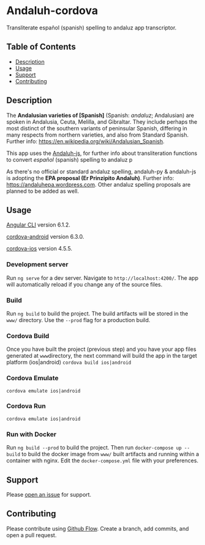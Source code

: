 # Andaluh-cordova

Transliterate español (spanish) spelling to andaluz app transcriptor.


## Table of Contents

- [Description](#description)
- [Usage](#usage)
- [Support](#support)
- [Contributing](#contributing)

## Description

The **Andalusian varieties of [Spanish]** (Spanish: *andaluz*; Andalusian) are spoken in Andalusia, Ceuta, Melilla, and Gibraltar. They include perhaps the most distinct of the southern variants of peninsular Spanish, differing in many respects from northern varieties, and also from Standard Spanish. Further info: https://en.wikipedia.org/wiki/Andalusian_Spanish.

This app uses the [Andaluh-js](https://github.com/andalugeeks/andaluh-js), for further info about transliteration functions to convert *español* (spanish) spelling to andaluz p

As there's no official or standard andaluz spelling, andaluh-py & andaluh-js is adopting the **EPA proposal (Er Prinzipito Andaluh)**. Further info: https://andaluhepa.wordpress.com. Other andaluz spelling proposals are planned to be added as well.

## Usage

[Angular CLI](https://github.com/angular/angular-cli) version 6.1.2.

[cordova-android](https://github.com/apache/cordova-android) version 6.3.0.

[cordova-ios](https://github.com/apache/cordova-ios) version 4.5.5.

### Development server

Run `ng serve` for a dev server. Navigate to `http://localhost:4200/`. The app will automatically reload if you change any of the source files.

### Build

Run `ng build` to build the project. The build artifacts will be stored in the `www/` directory. Use the `--prod` flag for a production build.

### Cordova Build
Once you have built the project (previous step) and you have your app files generated at `www`directory, the next command will build the app in the target platform (ios|android)
`cordova build ios|android`

### Cordova Emulate
`cordova emulate ios|android`

### Cordova Run
`cordova emulate ios|android`

### Run with Docker

Run `ng build --prod` to build the project. Then run `docker-compose up --build` to build the docker image from `www/` built artifacts and running within a container with nginx. Edit the `docker-compose.yml` file with your preferences.

## Support

Please [open an issue](https://github.com/andalugeeks/andaluh-cordova/issues/new) for support.

## Contributing

Please contribute using [Github Flow](https://guides.github.com/introduction/flow/). Create a branch, add commits, and open a pull request.